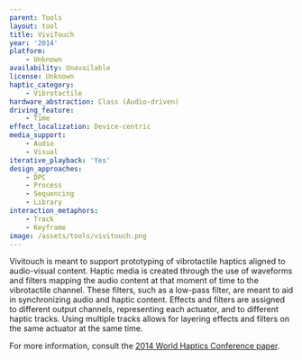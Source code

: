 ```yaml
---
parent: Tools
layout: tool
title: ViviTouch
year: '2014'
platform:
    - Unknown
availability: Unavailable
license: Unknown
haptic_category:
    - Vibrotactile
hardware_abstraction: Class (Audio-driven)
driving_feature:
    - Time
effect_localization: Device-centric
media_support:
    - Audio
    - Visual
iterative_playback: 'Yes'
design_approaches:
    - DPC
    - Process
    - Sequencing
    - Library
interaction_metaphors:
    - Track
    - Keyframe
image: /assets/tools/vivitouch.png
---
```

Vivitouch is meant to support prototyping of vibrotactile haptics aligned to audio-visual content.
Haptic media is created through the use of waveforms and filters mapping the audio content at that moment of time to the vibrotactile channel.
These filters, such as a low-pass filter, are meant to aid in synchronizing audio and haptic content.
Effects and filters are assigned to different output channels, representing each actuator, and to different haptic tracks.
Using multiple tracks allows for layering effects and filters on the same actuator at the same time.

For more information, consult the [2014 World Haptics Conference paper](https://doi.org/10.1109/HAPTICS.2014.6775509).
